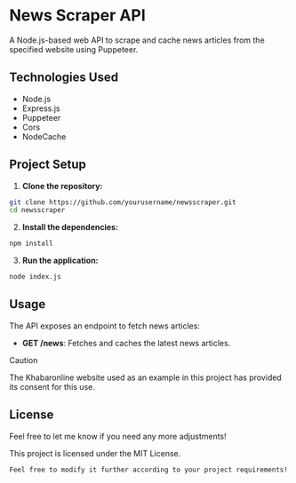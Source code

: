 # News Scraper API

A Node.js-based web API to scrape and cache news articles from the specified website using Puppeteer.

## Technologies Used

- Node.js
- Express.js
- Puppeteer
- Cors
- NodeCache

## Project Setup

1. **Clone the repository:**

```sh
git clone https://github.com/yourusername/newsscraper.git
cd newsscraper
```

2. **Install the dependencies:**

```sh
npm install
```

3. **Run the application:**

```sh
node index.js
```

## Usage

The API exposes an endpoint to fetch news articles:

- **GET /news**: Fetches and caches the latest news articles.

> [!caution]
> The Khabaronline website used as an example in this project has provided its consent for this use. 

## License

Feel free to let me know if you need any more adjustments!

This project is licensed under the MIT License.
```
Feel free to modify it further according to your project requirements!
```

